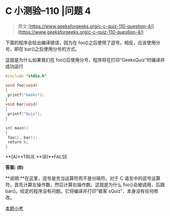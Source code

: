 # C 小测验–110 |问题 4

> 原文:[https://www.geeksforgeeks.org/c-c-quiz-110-question-4/](https://www.geeksforgeeks.org/c-c-quiz-110-question-4/)

下面的程序会给出编译错误，因为在 foo()之后使用了逗号。相反，应该使用分号，即在 bar()之后使用分号的方式。

这就是为什么如果我们在 foo()后使用分号，程序将在打印“GeeksQuiz”时编译并成功运行

```cpp
#include "stdio.h"

void foo(void)
{
 printf("Geeks");
}
void bar(void)
{
 printf("Quiz");
}

int main()
{
 foo(), bar();
 return 0;
}
```

**(A)**TRUE
**(B)**FALSE

**答案:** **(B)**

**说明:**在这里，逗号是充当运算符而不是分隔符。对于 C 语言中的逗号运算符，首先计算左操作数，然后计算右操作数。这就是为什么 foo()会被调用，后跟 bar()。给定的程序没有问题。它将编译并打印“极客 sQuiz”，本身没有任何修改。

[本题小考](https://www.geeksforgeeks.org/c-quiz-110-gq/)